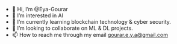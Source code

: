 - 👋 Hi, I’m @Eya-Gourar
- 👀 I’m interested in AI
- 🌱 I’m currently learning blockchain technology & cyber security. 
- 💞️ I’m looking to collaborate on ML & DL projects.
- 📫 How to reach me through my email gourar.e.y.a@gmail.com 

<!---
Eya-Gourar/Eya-Gourar is a ✨ special ✨ repository because its `README.md` (this file) appears on your GitHub profile.
You can click the Preview link to take a look at your changes.
--->
